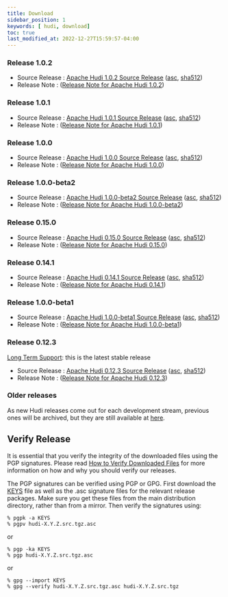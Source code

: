 ```yaml
---
title: Download
sidebar_position: 1
keywords: [ hudi, download]
toc: true
last_modified_at: 2022-12-27T15:59:57-04:00
---
```


### Release 1.0.2
* Source Release : [Apache Hudi 1.0.2 Source Release](https://downloads.apache.org/hudi/1.0.2/hudi-1.0.2.src.tgz) ([asc](https://downloads.apache.org/hudi/1.0.2/hudi-1.0.2.src.tgz.asc), [sha512](https://downloads.apache.org/hudi/1.0.2/hudi-1.0.2.src.tgz.sha512))
* Release Note : ([Release Note for Apache Hudi 1.0.2](/releases/release-1.0.2))

### Release 1.0.1
* Source Release : [Apache Hudi 1.0.1 Source Release](https://downloads.apache.org/hudi/1.0.1/hudi-1.0.1.src.tgz) ([asc](https://downloads.apache.org/hudi/1.0.1/hudi-1.0.1.src.tgz.asc), [sha512](https://downloads.apache.org/hudi/1.0.1/hudi-1.0.1.src.tgz.sha512))
* Release Note : ([Release Note for Apache Hudi 1.0.1](/releases/release-1.0.1))

### Release 1.0.0
* Source Release : [Apache Hudi 1.0.0 Source Release](https://downloads.apache.org/hudi/1.0.0/hudi-1.0.0.src.tgz) ([asc](https://downloads.apache.org/hudi/1.0.0/hudi-1.0.0.src.tgz.asc), [sha512](https://downloads.apache.org/hudi/1.0.0/hudi-1.0.0.src.tgz.sha512))
* Release Note : ([Release Note for Apache Hudi 1.0.0](/releases/release-1.0.0))

### Release 1.0.0-beta2
* Source Release : [Apache Hudi 1.0.0-beta2 Source Release](https://downloads.apache.org/hudi/1.0.0-beta2/hudi-1.0.0-beta2.src.tgz) ([asc](https://downloads.apache.org/hudi/1.0.0-beta2/hudi-1.0.0-beta2.src.tgz.asc), [sha512](https://downloads.apache.org/hudi/1.0.0-beta2/hudi-1.0.0-beta2.src.tgz.sha512))
* Release Note : ([Release Note for Apache Hudi 1.0.0-beta2](/releases/release-1.0.0-beta2))

### Release 0.15.0
* Source Release : [Apache Hudi 0.15.0 Source Release](https://downloads.apache.org/hudi/0.15.0/hudi-0.15.0.src.tgz) ([asc](https://downloads.apache.org/hudi/0.15.0/hudi-0.15.0.src.tgz.asc), [sha512](https://downloads.apache.org/hudi/0.15.0/hudi-0.15.0.src.tgz.sha512))
* Release Note : ([Release Note for Apache Hudi 0.15.0](/releases/release-0.15.0))

### Release 0.14.1
* Source Release : [Apache Hudi 0.14.1 Source Release](https://downloads.apache.org/hudi/0.14.1/hudi-0.14.1.src.tgz) ([asc](https://downloads.apache.org/hudi/0.14.1/hudi-0.14.1.src.tgz.asc), [sha512](https://downloads.apache.org/hudi/0.14.1/hudi-0.14.1.src.tgz.sha512))
* Release Note : ([Release Note for Apache Hudi 0.14.1](/releases/release-0.14.1))

### Release 1.0.0-beta1
* Source Release : [Apache Hudi 1.0.0-beta1 Source Release](https://www.apache.org/dyn/closer.lua/hudi/1.0.0-beta1/hudi-1.0.0-beta1.src.tgz) ([asc](https://downloads.apache.org/hudi/1.0.0-beta1/hudi-1.0.0-beta1.src.tgz.asc), [sha512](https://downloads.apache.org/hudi/1.0.0-beta1/hudi-1.0.0-beta1.src.tgz.sha512))
* Release Note : ([Release Note for Apache Hudi 1.0.0-beta1](/releases/release-1.0.0-beta1))

### Release 0.12.3
[Long Term Support](/releases/release-0.12.3#long-term-support): this is the latest stable release
* Source Release : [Apache Hudi 0.12.3 Source Release](https://www.apache.org/dyn/closer.lua/hudi/0.12.3/hudi-0.12.3.src.tgz) ([asc](https://downloads.apache.org/hudi/0.12.3/hudi-0.12.3.src.tgz.asc), [sha512](https://downloads.apache.org/hudi/0.12.3/hudi-0.12.3.src.tgz.sha512))
* Release Note : ([Release Note for Apache Hudi 0.12.3](/releases/release-0.12.3))

### Older releases
As new Hudi releases come out for each development stream, previous ones will be archived, but they are still available at [here](https://archive.apache.org/dist/hudi/). 

## Verify Release

It is essential that you verify the integrity of the downloaded files using the PGP signatures. Please read [How to Verify Downloaded Files](https://www.apache.org/info/verification.html)
for more information on how and why you should verify our releases.

The PGP signatures can be verified using PGP or GPG. First download the [KEYS](https://downloads.apache.org/hudi/KEYS) file as well as the
.asc signature files for the relevant release packages. Make sure you get these files from the main distribution directory, rather than from
a mirror. Then verify the signatures using:

```
% pgpk -a KEYS
% pgpv hudi-X.Y.Z.src.tgz.asc
```

or

```
% pgp -ka KEYS
% pgp hudi-X.Y.Z.src.tgz.asc
```

or

```
% gpg --import KEYS
% gpg --verify hudi-X.Y.Z.src.tgz.asc hudi-X.Y.Z.src.tgz
```
